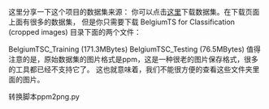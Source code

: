 这里分享一下这个项目的数据集来源：
你可以点击[这里](https://btsd.ethz.ch/shareddata/)下载数据集。在下载页面上面有很多的数据集，
但是你只需要下载 BelgiumTS for Classification (cropped images) 目录下面的两个文件：
 
BelgiumTSC_Training (171.3MBytes)
BelgiumTSC_Testing (76.5MBytes)
值得注意的是，原始数据集的图片格式是ppm，这是一种很老的图片保存格式，很多的工具都已经不支持它了。
这也就意味着，我们不能很方便的查看这些文件夹里面的图片。

转换脚本ppm2png.py


